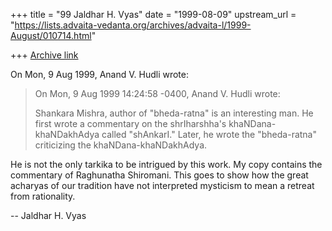 +++
title = "99 Jaldhar H. Vyas"
date = "1999-08-09"
upstream_url = "https://lists.advaita-vedanta.org/archives/advaita-l/1999-August/010714.html"

+++
[Archive link](https://lists.advaita-vedanta.org/archives/advaita-l/1999-August/010714.html)

On Mon, 9 Aug 1999, Anand V. Hudli wrote:

> On Mon, 9 Aug 1999 14:24:58 -0400, Anand V. Hudli <anandhudli at HOTMAIL.COM>
> wrote:
>
>  Shankara Mishra, author of "bheda-ratna" is an interesting man.
>  He first wrote a commentary on the shrIharshha's khaNDana-khaNDakhAdya
>  called "shAnkarI." Later, he wrote the "bheda-ratna" criticizing
>  the khaNDana-khaNDakhAdya.

He is not the only tarkika to be intrigued by this work.  My copy contains
the commentary of Raghunatha Shiromani.  This goes to show how the great
acharyas of our tradition have not interpreted mysticism to mean a retreat
from rationality.

--
Jaldhar H. Vyas <jaldhar at braincells.com>

